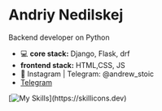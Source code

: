 # Andriy Nedilskej
Backend developer on Python
* :computer: **core  stack:** Django, Flask, drf 
* **frontend stack:** HTML,CSS, JS
*   :newspaper: Instagram | Telegram: @andrew_stoic
*   [Telegram](https://duckduckgo.com)



[![My Skills](https://skillicons.dev/icons?i=js,html,css,git,docker,vim,bash,django,linux,mysql,nginx,postgres,flask,)](https://skillicons.dev)


